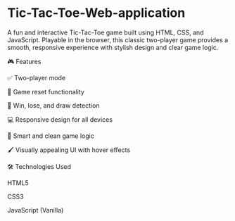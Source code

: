 # Tic-Tac-Toe-Web-application
A fun and interactive Tic-Tac-Toe game built using HTML, CSS, and JavaScript. Playable in the browser, this classic two-player game provides a smooth, responsive experience with stylish design and clear game logic.

🎮 Features


✅ Two-player mode

🔄 Game reset functionality

🎉 Win, lose, and draw detection

💻 Responsive design for all devices

🧠 Smart and clean game logic

🖌️ Visually appealing UI with hover effects

🛠️ Technologies Used

HTML5

CSS3

JavaScript (Vanilla)
